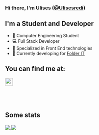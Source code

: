 ### Hi there, I'm Ulises ([@Ulisesredi](https://www.linkedin.com/in/ulises-redi-377a52206/))

## I'm a Student and Developer

- 📘 Computer Engineering Student
- 💻 Full Stack Developer
- 👾 Specialized in Front End technologies
- 🔨 Currently developing for [Folder IT](https://www.linkedin.com/company/folderit/)

## You can find me at:

<p>
    <a href="https://www.linkedin.com/in/ulises-redi-377a52206/"><img
            src="https://img.shields.io/badge/linkedin-%230077B5.svg?&style=for-the-badge&logo=linkedin&logoColor=white"
            height=25></a> 
</p>

## <br/>

## Some stats

<a href="https://github.com/Ulisesredi/github-readme-stats">
  <img align="center" src="https://github-readme-stats.vercel.app/api?username=Ulisesredi&show_icons=true" />
</a>
<a href="https://github.com/Ulisesredi/github-readme-stats">
  <img align="center" src="https://github-readme-stats.vercel.app/api/top-langs/?username=Ulisesredi&layout=compact" />
</a>
